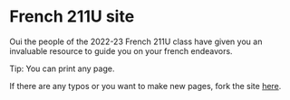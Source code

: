 # French 211U site

Oui the people of the 2022-23 French 211U class have given you an invaluable resource to guide you on your french endeavors.

Tip: You can print any page.

If there are any typos or you want to make new pages, fork the site [here](https://www.github.com/kinderhead/french2-site).
